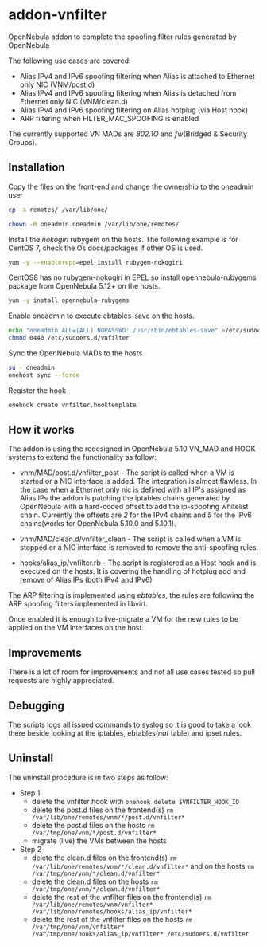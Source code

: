 # addon-vnfilter
OpenNebula addon to complete the spoofing filter rules generated by OpenNebula

The following use cases are covered:
* Alias IPv4 and IPv6 spoofing filtering when Alias is attached to Ethernet only NIC (VNM/post.d)
* Alias IPv4 and IPv6 spoofing filtering when Alias is detached from Ethernet only NIC (VNM/clean.d)
* Alias IPv4 and IPv6 spoofing filtering on Alias hotplug (via Host hook)
* ARP filtering when FILTER_MAC_SPOOFING is enabled


The currently supported VN MADs are _802.1Q_ and _fw_(Bridged & Security Groups).


## Installation

Copy the files on the front-end and change the ownership to the oneadmin user

```bash
cp -a remotes/ /var/lib/one/

chown -R oneadmin.oneadmin /var/lib/one/remotes/
```

Install the _nokogiri_ rubygem on the hosts. The following example is for CentOS 7, check the Os docs/packages if other OS is used.

```bash
yum -y --enablerepo=epel install rubygem-nokogiri
```

CentOS8 has no rubygem-nokogiri in EPEL so install opennebula-rubygems package from OpenNebula 5.12+ on the hosts.

```bash
yum -y install opennebula-rubygems
```

Enable oneadmin to execute ebtables-save on the hosts.

```bash
echo "oneadmin ALL=(ALL) NOPASSWD: /usr/sbin/ebtables-save" >/etc/sudoers.d/vnfilter
chmod 0440 /etc/sudoers.d/vnfilter
```

Sync the OpenNebula MADs to the hosts

```bash
su - oneadmin
onehost sync --force
```

Register the hook

```bash
onehook create vnfilter.hooktemplate
```

## How it works

The addon is using the redesigned in OpenNebula 5.10 VN_MAD and HOOK systems to extend the functionality as follow:

* vnm/MAD/post.d/vnfilter_post - The script is called when a VM is started or a NIC interface is added. The integration is almost flawless. In the case when a Ethernet only nic is defined with all IP's assigned as Alias IPs the addon is patching the iptables chains generated by OpenNebula with a hard-coded offset to add the ip-spoofing whitelist chain. Currently the offsets are _2_ for the IPv4 chains and _5_ for the IPv6 chains(works for OpenNebula 5.10.0 and 5.10.1).

* vnm/MAD/clean.d/vnfilter_clean - The script is called when a VM is stopped or a NIC interface is removed to remove the anti-spoofing rules.

* hooks/alias_ip/vnfilter.rb - The script is registered as a Host hook and is executed on the hosts. It is covering the handling of hotplug add and remove of Alias IPs (both IPv4 and IPv6)

The ARP filtering is implemented using _ebtables_, the rules are following the ARP spoofing filters implemented in libvirt.

Once enabled it is enough to live-migrate a VM for the new rules to be applied on the VM interfaces on the host.


## Improvements

There is a lot of room for improvements and not all use cases tested so pull requests are highly appreciated.


## Debugging

The scripts logs all issued commands to syslog so it is good to take a look there beside looking at the iptables, ebtables(_nat_ table) and ipset rules.

## Uninstall

The uninstall procedure is in two steps as follow:

* Step 1
  * delete the vnfilter hook with `onehook delete $VNFILTER_HOOK_ID`
  * delete the post.d files on the frontend(s) `rm /var/lib/one/remotes/vnm/*/post.d/vnfilter*`
  * delete the post.d files on the hosts `rm /var/tmp/one/vnm/*/post.d/vnfilter*`
  * migrate (live) the VMs between the hosts
* Step 2
  * delete the clean.d files on the frontend(s) `rm /var/lib/one/remotes/vnm/*/clean.d/vnfilter*` and on the hosts `rm /var/tmp/one/vnm/*/clean.d/vnfilter*`
  * delete the clean.d files on the hosts `rm /var/tmp/one/vnm/*/clean.d/vnfilter*`
  * delete the rest of the vnfilter files on the frontend(s) `rm /var/lib/one/remotes/vnm/vnfilter* /var/lib/one/remotes/hooks/alias_ip/vnfilter*` 
  * delete the rest of the vnfilter files on the hosts `rm /var/tmp/one/vnm/vnfilter* /var/tmp/one/hooks/alias_ip/vnfilter* /etc/sudoers.d/vnfilter`
